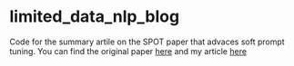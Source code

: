 # limited_data_nlp_blog
Code for the summary artile on the SPOT paper that advaces soft prompt tuning. You can find the original paper [here]() and my article [here](https://krishnan-aravind.github.io/limited_data_nlp_blog/) 
